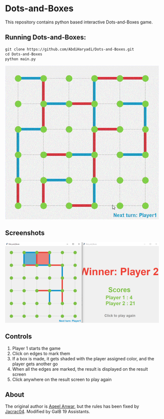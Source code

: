# Dots-and-Boxes


This repository contains python based interactive Dots-and-Boxes game.

## Running Dots-and-Boxes:

```
git clone https://github.com/AbdiHaryadi/Dots-and-Boxes.git
cd Dots-and-Boxes
python main.py
```

<p align="center">
<img src="/images/preview.gif">
</p>

## Screenshots
<p align="center">
<img width=1000 src="/images/screenshot.png">

</p>

## Controls
1. Player 1 starts the game
2. Click on edges to mark them
3. If a box is made, it gets shaded with the player assigned color, and the player gets another go
4. When all the edges are marked, the result is displayed on the result screen
5. Click anywhere on the result screen to play again



## About
The original author is [Aqeel Anwar](https://www.prism.gatech.edu/~manwar8), but the rules has been fixed by [Jacrac04](https://github.com/Jacrac04/Dots-and-Boxes). Modified by GaIB 19 Assistants.
